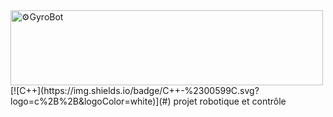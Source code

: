 <img width="500" height="120" alt="⚙️GyroBot" src="https://github.com/user-attachments/assets/40a00fe5-bf64-49ba-aa52-1d48d4a9d147" />
[![C++](https://img.shields.io/badge/C++-%2300599C.svg?logo=c%2B%2B&logoColor=white)](#)
projet robotique et contrôle
